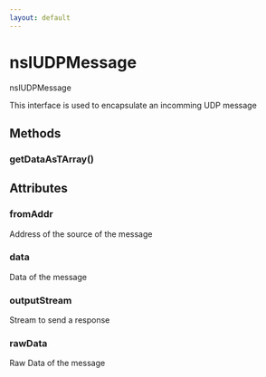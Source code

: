 ```yaml
---
layout: default
---
```


# nsIUDPMessage #
  
nsIUDPMessage  
  
This interface is used to encapsulate an incomming UDP message  
  

## Methods ##

### getDataAsTArray() ###

## Attributes ##

### fromAddr ###
  
Address of the source of the message  
  

### data ###
  
Data of the message  
  

### outputStream ###
  
Stream to send a response  
  

### rawData ###
  
Raw Data of the message  
  
